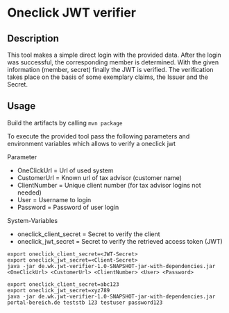 # Oneclick JWT verifier

## Description
This tool makes a simple direct login with the provided data. 
After the login was successful, the corresponding member is determined. 
With the given information (member, secret) finally the JWT is verified. 
The verification takes place on the basis of some exemplary claims, the Issuer and the Secret.

## Usage

Build the artifacts by calling `mvn package`

To execute the provided tool pass the following parameters and environment variables which allows to verify a oneclick jwt

Parameter
- OneClickUrl = Url of used system
- CustomerUrl = Known url of tax advisor (customer name)
- ClientNumber = Unique client number (for tax advisor logins not needed)
- User = Username to login
- Password = Password of user login

System-Variables

- oneclick_client_secret = Secret to verify the client
- oneclick_jwt_secret = Secret to verify the retrieved access token (JWT)

```
export oneclick_client_secret=<JWT-Secret>
export oneclick_jwt_secret=<Client-Secret>
java -jar de.wk.jwt-verifier-1.0-SNAPSHOT-jar-with-dependencies.jar <OneClickUrl> <CustomerUrl> <ClientNumber> <User> <Password>

export oneclick_client_secret=abc123
export oneclick_jwt_secret=xyz789
java -jar de.wk.jwt-verifier-1.0-SNAPSHOT-jar-with-dependencies.jar portal-bereich.de teststb 123 testuser password123
```

